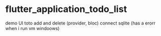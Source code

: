 # flutter_application_todo_list
 demo UI toto add and delete (provider, bloc) connect sqlite (has a erorr when i run vm windoows)
